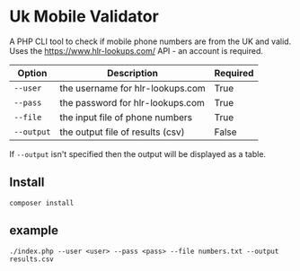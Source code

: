 
# Uk Mobile Validator

  


A PHP CLI tool to check if mobile phone numbers are from the UK and valid. Uses the https://www.hlr-lookups.com/ API - an account is required.

  

| Option | Description | Required |
|----------------|---------------------------------------|-----------------------------|
|`--user` | the username for hlr-lookups.com | True |
|`--pass` | the password for hlr-lookups.com | True |
|`--file` | the input file of phone numbers | True |
|`--output` | the output file of results (csv) | False |

  

If `--output` isn't specified then the output will be displayed as a table.


## Install

  

`composer install`

## example

  

`./index.php --user <user> --pass <pass> --file numbers.txt --output results.csv`
